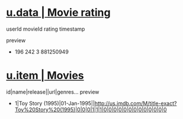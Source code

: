# [u.data | Movie rating](u.data)
 userId movieId rating timestamp 
 
preview
- 196	242	3	881250949

# [u.item | Movies](u.item)
id|name|release||url|genres...
preview
- 1|Toy Story (1995)|01-Jan-1995||http://us.imdb.com/M/title-exact?Toy%20Story%20(1995)|0|0|0|1|1|1|0|0|0|0|0|0|0|0|0|0|0|0|0

[//]: # (# [u.info]&#40;u.info&#41;)